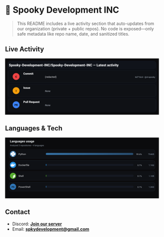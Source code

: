 # 👻 Spooky Development INC

> This README includes a live activity section that auto-updates from our organization (private + public repos). No code is exposed—only safe metadata like repo name, date, and sanitized titles.

## Live Activity
![Repo Snapshot](./assets/repo-snapshot.svg?v=34b441043f)

## Languages & Tech
![Languages Usage](./assets/languages.svg?v=8a4e2426a0)

## Contact
- Discord: **[Join our server](https://discord.gg/XYspZgEEJb)**
- Email: **spkydevelopment@gmail.com**

